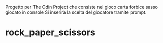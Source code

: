 Progetto per The Odin Project che consiste nel gioco carta forbice sasso giocato in console
Si inserirà la scelta del giocatore tramite prompt. 
# rock_paper_scissors

